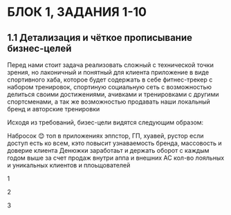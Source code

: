 # БЛОК 1, ЗАДАНИЯ 1-10

## 1.1 Детализация и чёткое прописывание бизнес-целей

Перед нами стоит задача реализовать сложный с технической точки зрения, но лаконичный и понятный для клиента приложение в виде спортивного хаба, которое будет содержать в себе фитнес-трекер с набором тренировок, спортиную социальную сеть с возможностью делиться своими достижениями, ачивками и тренировками с другими спортсменами, а так же возможностью продавать наши локальный бренд и авторские тренировки

Исходя из требований, бизес-цели видятся следующим образом: 


Набросок :blush: топ в приложениях эппстор, ГП, хуавей, рустор если доступ есть ко всем, кэто повысит узнаваемость бренда, массовость и доверие клиента
Денюжки заработаьт и держать оборот с каждым годом выше за счет продаж внутри аппа и внешних АС
кол-во лояльных и уникальных клиентов и плоьщователей 

1

2

3
